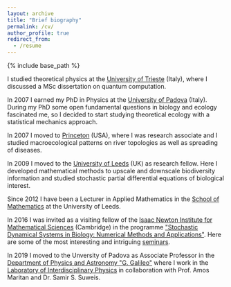 ```yaml
---
layout: archive
title: "Brief biography"
permalink: /cv/
author_profile: true
redirect_from:
  - /resume
---
```


{% include base_path %}

I studied theoretical physics at the [University of Trieste](http://www-dft.ts.infn.it) (Italy), where I discussed a MSc dissertation on quantum computation.

In 2007 I earned my PhD in Physics at the [University of Padova](https://www.unipd.it) (Italy). During my PhD some open fundamental questions in biology and ecology fascinated me, so I decided to start studying theoretical ecology with a statistical mechanics approach.

In 2007 I moved to [Princeton](https://www.princeton.edu) (USA), where I was research associate and I studied macroecological patterns on river topologies as well as spreading of diseases.

In 2009 I moved to the [University of Leeds](http://www.leeds.ac.uk) (UK) as research fellow. Here I developed mathematical methods to upscale and downscale biodiversity information and studied stochastic partial differential equations of biological interest.

Since 2012 I have been a Lecturer in Applied Mathematics in the [School of Mathematics](https://eps.leeds.ac.uk/maths) at the University of Leeds.

In 2016 I was invited as a visiting fellow of the [Isaac Newton Institute for Mathematical Sciences](https://www.newton.ac.uk) (Cambridge) in the programme ["Stochastic Dynamical Systems in Biology: Numerical Methods and Applications"](https://www.newton.ac.uk/event/sdb). Here are some of the most interesting and intriguing [seminars](https://www.newton.ac.uk/event/sdb/seminars).

In 2019 I moved to the Unversity of Padova as Associate Professor in the [Department of Physics and Astronomy "G. Galileo"](https://www.dfa.unipd.it) where I work in the [Laboratory of Interdisciplinary Physics](https://www.liphlab.com) in collaboration with Prof. Amos Maritan and Dr. Samir S. Suweis.

<!--- 
Education
======
* B.S. in GitHub, GitHub University, 2012
* M.S. in Jekyll, GitHub University, 2014
* Ph.D in Version Control Theory, GitHub University, 2018 (expected) --->
<!--- 
Work experience
======
* Summer 2015: Research Assistant
  * Github University
  * Duties included: Tagging issues
  * Supervisor: Professor Git--->

<!--- 
* Fall 2015: Research Assistant
  * Github University
  * Duties included: Merging pull requests
  * Supervisor: Professor Hub--->
 
<!--- 
Skills
======
* Skill 1
* Skill 2
  * Sub-skill 2.1
  * Sub-skill 2.2
  * Sub-skill 2.3
* Skill 3--->

<!--- 
Publications
======
  <ul>{% for post in site.publications %}
    {% include archive-single-cv.html %}
  {% endfor %}</ul>  
Talks
======
  <ul>{% for post in site.talks %}
    {% include archive-single-talk-cv.html %}
  {% endfor %}</ul>
Teaching
======
  <ul>{% for post in site.teaching %}
    {% include archive-single-cv.html %}
  {% endfor %}</ul> 
Service and leadership
======
* Currently signed in to 43 different slack teams--->
